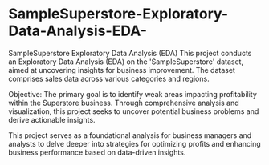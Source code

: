 # SampleSuperstore-Exploratory-Data-Analysis-EDA-

SampleSuperstore Exploratory Data Analysis (EDA)
This project conducts an Exploratory Data Analysis (EDA) on the 'SampleSuperstore' dataset, aimed at uncovering insights for business improvement. The dataset comprises sales data across various categories and regions.

Objective:
The primary goal is to identify weak areas impacting profitability within the Superstore business. Through comprehensive analysis and visualization, this project seeks to uncover potential business problems and derive actionable insights.

This project serves as a foundational analysis for business managers and analysts to delve deeper into strategies for optimizing profits and enhancing business performance based on data-driven insights.
